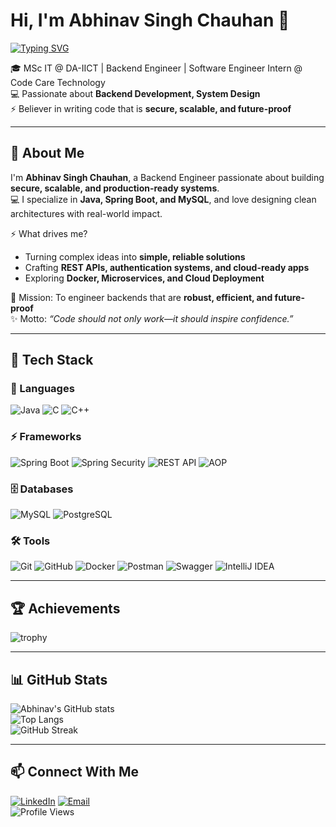 # Hi, I'm Abhinav Singh Chauhan 👋  

[![Typing SVG](https://readme-typing-svg.demolab.com?font=Fira+Code&pause=1000&center=true&vCenter=true&width=900&lines=Backend+Engineer+⚡;Spring+Boot+%7C+MySQL+%7C+Docker;Passionate+about+System+Design+%26+Scalable+APIs;Building+Secure+%26+Future-Proof+Applications)](https://git.io/typing-svg)

🎓 MSc IT @ DA-IICT | Backend Engineer | Software Engineer Intern @ Code Care Technology  
💻 Passionate about **Backend Development, System Design**  
⚡ Believer in writing code that is **secure, scalable, and future-proof**  

---

## 🚀 About Me  

I'm **Abhinav Singh Chauhan**, a Backend Engineer passionate about building **secure, scalable, and production-ready systems**.  
💻 I specialize in **Java, Spring Boot, and MySQL**, and love designing clean architectures with real-world impact.  

⚡ What drives me?  
- Turning complex ideas into **simple, reliable solutions**  
- Crafting **REST APIs, authentication systems, and cloud-ready apps**  
- Exploring **Docker, Microservices, and Cloud Deployment**  

🎯 Mission: To engineer backends that are **robust, efficient, and future-proof**  
✨ Motto: *“Code should not only work—it should inspire confidence.”*  

---

## 🔧 Tech Stack  

### 🚀 Languages  
![Java](https://img.shields.io/badge/Java-%23ED8B00.svg?style=for-the-badge&logo=openjdk&logoColor=white)
![C](https://img.shields.io/badge/C-%2300599C.svg?style=for-the-badge&logo=c&logoColor=white)
![C++](https://img.shields.io/badge/C++-%2300599C.svg?style=for-the-badge&logo=c%2B%2B&logoColor=white)

### ⚡ Frameworks  
![Spring Boot](https://img.shields.io/badge/Spring_Boot-%236DB33F.svg?style=for-the-badge&logo=springboot&logoColor=white)
![Spring Security](https://img.shields.io/badge/Spring_Security-%236DB33F.svg?style=for-the-badge&logo=springsecurity&logoColor=white)
![REST API](https://img.shields.io/badge/REST-API-%23000000.svg?style=for-the-badge&logo=fastapi&logoColor=white)
![AOP](https://img.shields.io/badge/AOP-%23FF6F00.svg?style=for-the-badge&logo=java&logoColor=white)

### 🗄️ Databases  
![MySQL](https://img.shields.io/badge/MySQL-%2300f.svg?style=for-the-badge&logo=mysql&logoColor=white)
![PostgreSQL](https://img.shields.io/badge/PostgreSQL-%23336791.svg?style=for-the-badge&logo=postgresql&logoColor=white)

### 🛠️ Tools  
![Git](https://img.shields.io/badge/Git-%23F05033.svg?style=for-the-badge&logo=git&logoColor=white)
![GitHub](https://img.shields.io/badge/GitHub-%23181717.svg?style=for-the-badge&logo=github&logoColor=white)
![Docker](https://img.shields.io/badge/Docker-%230db7ed.svg?style=for-the-badge&logo=docker&logoColor=white)
![Postman](https://img.shields.io/badge/Postman-%23FF6C37.svg?style=for-the-badge&logo=postman&logoColor=white)
![Swagger](https://img.shields.io/badge/Swagger-%2385EA2D.svg?style=for-the-badge&logo=swagger&logoColor=black)
![IntelliJ IDEA](https://img.shields.io/badge/IntelliJ-000000.svg?style=for-the-badge&logo=intellijidea&logoColor=white)

---

## 🏆 Achievements  

![trophy](https://github-profile-trophy.vercel.app/?username=abhinav-1504&theme=radical&no-frame=true&margin-w=10)  

---

## 📊 GitHub Stats  

![Abhinav's GitHub stats](https://github-readme-stats.vercel.app/api?username=abhinav-1504&show_icons=true&theme=radical)  
![Top Langs](https://github-readme-stats.vercel.app/api/top-langs/?username=abhinav-1504&layout=compact&theme=radical)  
![GitHub Streak](https://github-readme-streak-stats.herokuapp.com/?user=abhinav-1504&theme=radical)  

---

## 📫 Connect With Me  

[![LinkedIn](https://img.shields.io/badge/LinkedIn-%230077B5.svg?style=for-the-badge&logo=linkedin&logoColor=white)](https://www.linkedin.com/in/abhinavsinghc1) 
[![Email](https://img.shields.io/badge/Email-D14836.svg?style=for-the-badge&logo=gmail&logoColor=white)](mailto:abhinavsinghc48@gmail.com)  
![Profile Views](https://komarev.com/ghpvc/?username=abhinav-1504&style=for-the-badge)  

